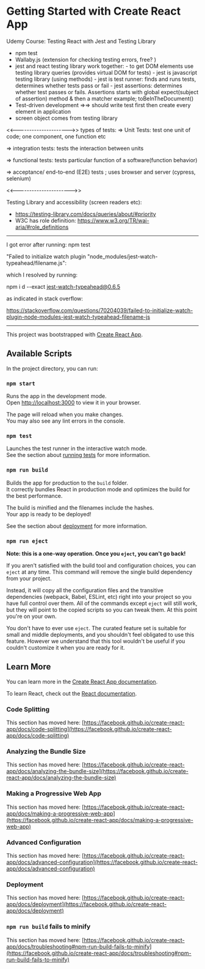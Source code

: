 # Getting Started with Create React App

Udemy Course: Testing React with Jest and Testing Library


* npm test 
* Wallaby.js    (extension for checking testing errors, free? )
* jest and react testing library work together:
        - to get DOM elements use testing library queries (provides virtual DOM for tests)
        - jest is javascript testing library (using methods)
                        - jest is test runner: finds and runs tests, determines whether tests pass or fail
                        - jest assertions: determines whether test passes or fails. Assertions starts with global expect(subject of assertion) method & then a matcher example; toBeInTheDocument() 
* Test-driven development =>=> should write test first then create every element in application 
* screen object comes from testing library

<<--------------------->>
types of tests:
=> Unit Tests: test one unit of code; one component, one function etc

=> integration tests: tests the interaction between units

=> functional tests: tests particular function of a software(function behavior)

=> acceptance/ end-to-end (E2E) tests ; uses browser and server (cypress, selenium)

<<---------------------->>

Testing Library and accessibility (screen readers etc):
- https://testing-library.com/docs/queries/about/#priority
- W3C has role definition: https://www.w3.org/TR/wai-aria/#role_definitions

-------------------------------------------------

I got error after running:  npm test

"Failed to initialize watch plugin "node_modules/jest-watch-typeahead/filename.js":

which I resolved by running:

npm i d --exact jest-watch-typeahead@0.6.5

as indicated in stack overflow:

https://stackoverflow.com/questions/70204039/failed-to-initialize-watch-plugin-node-modules-jest-watch-typeahead-filename-js

-------------------------------------------------------------
This project was bootstrapped with [Create React App](https://github.com/facebook/create-react-app).

## Available Scripts

In the project directory, you can run:

### `npm start`

Runs the app in the development mode.\
Open [http://localhost:3000](http://localhost:3000) to view it in your browser.

The page will reload when you make changes.\
You may also see any lint errors in the console.

### `npm test`

Launches the test runner in the interactive watch mode.\
See the section about [running tests](https://facebook.github.io/create-react-app/docs/running-tests) for more information.

### `npm run build`

Builds the app for production to the `build` folder.\
It correctly bundles React in production mode and optimizes the build for the best performance.

The build is minified and the filenames include the hashes.\
Your app is ready to be deployed!

See the section about [deployment](https://facebook.github.io/create-react-app/docs/deployment) for more information.

### `npm run eject`

**Note: this is a one-way operation. Once you `eject`, you can't go back!**

If you aren't satisfied with the build tool and configuration choices, you can `eject` at any time. This command will remove the single build dependency from your project.

Instead, it will copy all the configuration files and the transitive dependencies (webpack, Babel, ESLint, etc) right into your project so you have full control over them. All of the commands except `eject` will still work, but they will point to the copied scripts so you can tweak them. At this point you're on your own.

You don't have to ever use `eject`. The curated feature set is suitable for small and middle deployments, and you shouldn't feel obligated to use this feature. However we understand that this tool wouldn't be useful if you couldn't customize it when you are ready for it.

## Learn More

You can learn more in the [Create React App documentation](https://facebook.github.io/create-react-app/docs/getting-started).

To learn React, check out the [React documentation](https://reactjs.org/).

### Code Splitting

This section has moved here: [https://facebook.github.io/create-react-app/docs/code-splitting](https://facebook.github.io/create-react-app/docs/code-splitting)

### Analyzing the Bundle Size

This section has moved here: [https://facebook.github.io/create-react-app/docs/analyzing-the-bundle-size](https://facebook.github.io/create-react-app/docs/analyzing-the-bundle-size)

### Making a Progressive Web App

This section has moved here: [https://facebook.github.io/create-react-app/docs/making-a-progressive-web-app](https://facebook.github.io/create-react-app/docs/making-a-progressive-web-app)

### Advanced Configuration

This section has moved here: [https://facebook.github.io/create-react-app/docs/advanced-configuration](https://facebook.github.io/create-react-app/docs/advanced-configuration)

### Deployment

This section has moved here: [https://facebook.github.io/create-react-app/docs/deployment](https://facebook.github.io/create-react-app/docs/deployment)

### `npm run build` fails to minify

This section has moved here: [https://facebook.github.io/create-react-app/docs/troubleshooting#npm-run-build-fails-to-minify](https://facebook.github.io/create-react-app/docs/troubleshooting#npm-run-build-fails-to-minify)
